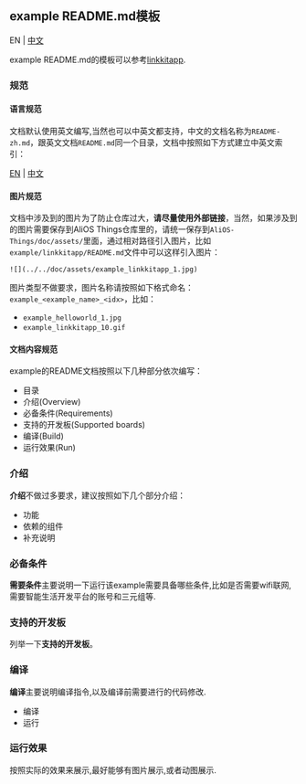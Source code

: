 ## example README.md模板

EN | [中文](./example_template-zh.md)

example README.md的模板可以参考[linkkitapp](../../example/linkkitapp/README.md).
### 规范

#### 语言规范

文档默认使用英文编写,当然也可以中英文都支持，中文的文档名称为`README-zh.md`，跟英文文档`README.md`同一个目录，文档中按照如下方式建立中英文索引：

[EN](README.md) | [中文](README-zh.md)

#### 图片规范

文档中涉及到的图片为了防止仓库过大，**请尽量使用外部链接**，当然，如果涉及到的图片需要保存到AliOS Things仓库里的，请统一保存到`AliOS-Things/doc/assets/`里面，通过相对路径引入图片，比如`example/linkkitapp/README.md`文件中可以这样引入图片：

`![](../../doc/assets/example_linkkitapp_1.jpg)`

图片类型不做要求，图片名称请按照如下格式命名：`example_<example_name>_<idx>`，比如：

* `example_helloworld_1.jpg`
* `example_linkkitapp_10.gif`

#### 文档内容规范

example的README文档按照以下几种部分依次编写：

* 目录
* 介绍(Overview)
* 必备条件(Requirements)
* 支持的开发板(Supported boards)
* 编译(Build)
* 运行效果(Run)

### 介绍

**介绍**不做过多要求，建议按照如下几个部分介绍：
* 功能
* 依赖的组件
* 补充说明

### 必备条件

**需要条件**主要说明一下运行该example需要具备哪些条件,比如是否需要wifi联网,需要智能生活开发平台的账号和三元组等.

### 支持的开发板

列举一下**支持的开发板**。

### 编译
**编译**主要说明编译指令,以及编译前需要进行的代码修改.
* 编译
* 运行

### 运行效果
按照实际的效果来展示,最好能够有图片展示,或者动图展示.